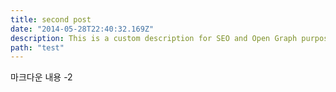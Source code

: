 ```yaml
---
title: second post
date: "2014-05-28T22:40:32.169Z"
description: This is a custom description for SEO and Open Graph purposes, rather than the default generated excerpt. Simply add a description field to the frontmatter.
path: "test"
---
```


마크다운 내용 -2
